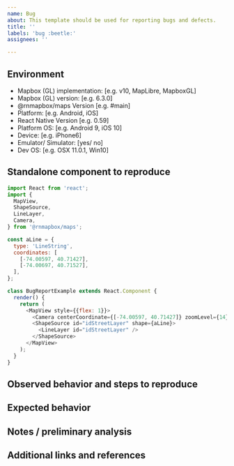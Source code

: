 ```yaml
---
name: Bug
about: This template should be used for reporting bugs and defects.
title: ''
labels: 'bug :beetle:'
assignees: ''

---
```



## Environment

- Mapbox (GL) implementation: [e.g. v10, MapLibre, MapboxGL]
- Mapbox (GL) version: [e.g. 6.3.0]
- @rnmapbox/maps Version [e.g. #main]
- Platform: [e.g. Android, iOS]
- React Native Version [e.g. 0.59]
- Platform OS: [e.g. Android 9, iOS 10]
- Device: [e.g. iPhone6]
- Emulator/ Simulator: [yes/ no]
- Dev OS: [e.g. OSX 11.0.1, Win10]

## Standalone component to reproduce

<!--- Use [our BugReportTemplate](https://github.com/rnmapbox/maps/blob/main/example/src/examples/BugReportTemplate.js) screens as a starting point. --->
<!--- Component should be self contained - no extra libraries, external data, no parameters --->
<!--- Do not include setAccessToken or access token istelf. ---->


```js
import React from 'react';
import {
  MapView,
  ShapeSource,
  LineLayer,
  Camera,
} from '@rnmapbox/maps';

const aLine = {
  type: 'LineString',
  coordinates: [
    [-74.00597, 40.71427],
    [-74.00697, 40.71527],
  ],
};

class BugReportExample extends React.Component {
  render() {
    return (
      <MapView style={{flex: 1}}>
        <Camera centerCoordinate={[-74.00597, 40.71427]} zoomLevel={14} />
        <ShapeSource id="idStreetLayer" shape={aLine}>
          <LineLayer id="idStreetLayer" />
        </ShapeSource>
      </MapView>
    );
  }
}
```

## Observed behavior and steps to reproduce

<!--- Please include as much evidence as possible (traces, videos, screenshots etc.) --->

## Expected behavior

<!--- Please include the expected behavior and any resources supporting this expected behavior. --->

## Notes / preliminary analysis

<!--- include your initial analysis, if available --->

## Additional links and references

<!--- Links to traces, videos et --->

